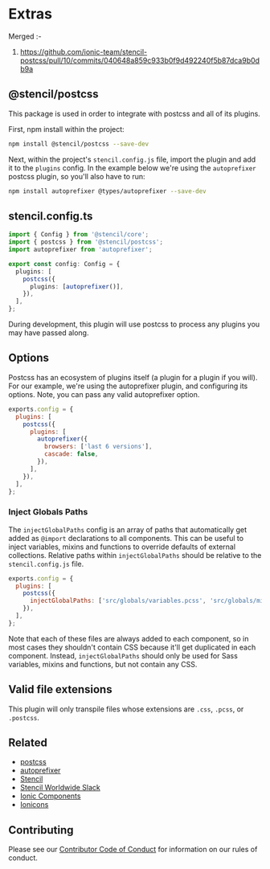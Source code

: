 # Extras

Merged :-

1. <https://github.com/ionic-team/stencil-postcss/pull/10/commits/040648a859c933b0f9d492240f5b87dca9b0db9a>

## @stencil/postcss

This package is used in order to integrate with postcss and all of its plugins.

First, npm install within the project:

```bash
npm install @stencil/postcss --save-dev
```

Next, within the project's `stencil.config.js` file, import the plugin and add
it to the `plugins` config. In the example below we're using the `autoprefixer` postcss plugin, so you'll also have to run:

```bash
npm install autoprefixer @types/autoprefixer --save-dev
```

## stencil.config.ts

```ts
import { Config } from '@stencil/core';
import { postcss } from '@stencil/postcss';
import autoprefixer from 'autoprefixer';

export const config: Config = {
  plugins: [
    postcss({
      plugins: [autoprefixer()],
    }),
  ],
};
```

During development, this plugin will use postcss to process any plugins you may
have passed along.

## Options

Postcss has an ecosystem of plugins itself (a plugin for a plugin if you will).
For our example, we're using the autoprefixer plugin, and configuring its
options. Note, you can pass any valid autoprefixer option.

```js
exports.config = {
  plugins: [
    postcss({
      plugins: [
        autoprefixer({
          browsers: ['last 6 versions'],
          cascade: false,
        }),
      ],
    }),
  ],
};
```

### Inject Globals Paths

The `injectGlobalPaths` config is an array of paths that automatically get added as `@import` declarations to all components. This can be useful to inject variables, mixins and functions to override defaults of external collections. Relative paths within `injectGlobalPaths` should be relative to the `stencil.config.js` file.

```js
exports.config = {
  plugins: [
    postcss({
      injectGlobalPaths: ['src/globals/variables.pcss', 'src/globals/mixins.pcss'],
    }),
  ],
};
```

Note that each of these files are always added to each component, so in most cases they shouldn't contain CSS because it'll get duplicated in each component. Instead, `injectGlobalPaths` should only be used for Sass variables, mixins and functions, but not contain any CSS.

## Valid file extensions

This plugin will only transpile files whose extensions are `.css`, `.pcss`, or `.postcss`.

## Related

- [postcss](https://github.com/postcss/postcss)
- [autoprefixer](https://github.com/postcss/autoprefixer)
- [Stencil](https://stenciljs.com/)
- [Stencil Worldwide Slack](https://stencil-worldwide.slack.com)
- [Ionic Components](https://www.npmjs.com/package/@ionic/core)
- [Ionicons](http://ionicons.com/)

## Contributing

Please see our [Contributor Code of
Conduct](https://github.com/ionic-team/ionic/blob/master/CODE_OF_CONDUCT.md) for
information on our rules of conduct.
